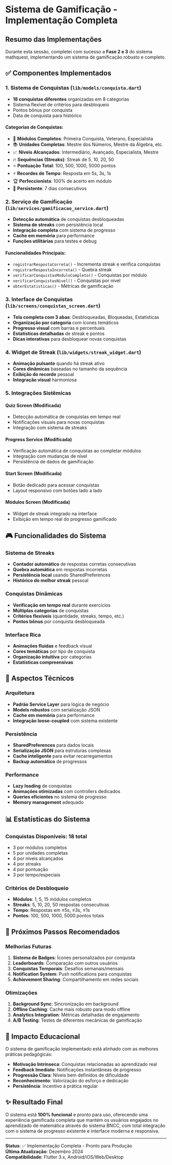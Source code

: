 # Sistema de Gamificação - Implementação Completa

## Resumo das Implementações

Durante esta sessão, completei com sucesso a **Fase 2 e 3** do sistema mathquest, implementando um sistema de gamificação robusto e completo.

## ✅ Componentes Implementados

### 1. **Sistema de Conquistas** (`lib/models/conquista.dart`)
- **18 conquistas diferentes** organizadas em 8 categorias
- Sistema flexível de critérios para desbloqueio
- Pontos bônus por conquista
- Data de conquista para histórico

#### Categorias de Conquistas:
- 🎯 **Módulos Completos**: Primeira Conquista, Veterano, Especialista
- 📚 **Unidades Completas**: Mestre dos Números, Mestre da Álgebra, etc.
- 📈 **Níveis Alcançados**: Intermediário, Avançado, Especialista, Mestre
- 🔥 **Sequências (Streaks)**: Streak de 5, 10, 20, 50
- ⭐ **Pontuação Total**: 100, 500, 1000, 5000 pontos
- ⚡ **Recordes de Tempo**: Resposta em 5s, 3s, 1s
- 🏆 **Perfeccionista**: 100% de acerto em módulo
- 💪 **Persistente**: 7 dias consecutivos

### 2. **Serviço de Gamificação** (`lib/services/gamificacao_service.dart`)
- **Detecção automática** de conquistas desbloqueadas
- **Sistema de streaks** com persistência local
- **Integração completa** com sistema de progresso
- **Cache em memória** para performance
- **Funções utilitárias** para testes e debug

#### Funcionalidades Principais:
- `registrarRespostaCorreta()` - Incrementa streak e verifica conquistas
- `registrarRespostaIncorreta()` - Quebra streak
- `verificarConquistasModuloCompleto()` - Conquistas por módulo
- `verificarConquistasNivel()` - Conquistas por nível
- `obterEstatisticas()` - Métricas de gamificação

### 3. **Interface de Conquistas** (`lib/screens/conquistas_screen.dart`)
- **Tela completa com 3 abas**: Desbloqueadas, Bloqueadas, Estatísticas
- **Organização por categoria** com ícones temáticos
- **Progresso visual** com barras e percentuais
- **Estatísticas detalhadas** de streak e pontos
- **Dicas interativas** para desbloquear novas conquistas

### 4. **Widget de Streak** (`lib/widgets/streak_widget.dart`)
- **Animação pulsante** quando há streak ativo
- **Cores dinâmicas** baseadas no tamanho da sequência
- **Exibição do recorde** pessoal
- **Integração visual** harmoniosa

### 5. **Integrações Sistêmicas**

#### **Quiz Screen** (Modificada)
- Detecção automática de conquistas em tempo real
- Notificações visuais para novas conquistas
- Integração com sistema de streaks

#### **Progress Service** (Modificada)
- Verificação automática de conquistas ao completar módulos
- Integração com mudanças de nível
- Persistência de dados de gamificação

#### **Start Screen** (Modificada)
- Botão dedicado para acessar conquistas
- Layout responsivo com botões lado a lado

#### **Módulos Screen** (Modificada)
- Widget de streak integrado na interface
- Exibição em tempo real do progresso gamificado

## 🎮 Funcionalidades do Sistema

### **Sistema de Streaks**
- **Contador automático** de respostas corretas consecutivas
- **Quebra automática** em respostas incorretas
- **Persistência local** usando SharedPreferences
- **Histórico do melhor streak** pessoal

### **Conquistas Dinâmicas**
- **Verificação em tempo real** durante exercícios
- **Múltiplas categorias** de conquistas
- **Critérios flexíveis** (quantidade, streaks, tempo, etc.)
- **Pontos bônus** por conquista desbloqueada

### **Interface Rica**
- **Animações fluidas** e feedback visual
- **Cores temáticas** por tipo de conquista
- **Organização intuitiva** por categorias
- **Estatísticas compreensivas**

## 🔧 Aspectos Técnicos

### **Arquitetura**
- **Padrão Service Layer** para lógica de negócio
- **Models robustos** com serialização JSON
- **Cache em memória** para performance
- **Integração loose-coupled** com sistema existente

### **Persistência**
- **SharedPreferences** para dados locais
- **Serialização JSON** para estruturas complexas
- **Cache inteligente** para evitar recarregamentos
- **Backup automático** de progressos

### **Performance**
- **Lazy loading** de conquistas
- **Animações otimizadas** com controllers dedicados
- **Queries eficientes** no sistema de progresso
- **Memory management** adequado

## 📊 Estatísticas do Sistema

### **Conquistas Disponíveis**: 18 total
- 3 por módulos completos
- 5 por unidades completas  
- 4 por níveis alcançados
- 4 por streaks
- 4 por pontuação
- 3 por tempo/especiais

### **Critérios de Desbloqueio**
- **Módulos**: 1, 5, 15 módulos completos
- **Streaks**: 5, 10, 20, 50 respostas consecutivas
- **Tempo**: Respostas em ≤5s, ≤3s, ≤1s
- **Pontos**: 100, 500, 1000, 5000 pontos totais

## 🚀 Próximos Passos Recomendados

### **Melhorias Futuras**
1. **Sistema de Badges**: Ícones personalizados por conquista
2. **Leaderboards**: Comparação com outros usuários
3. **Conquistas Temporais**: Desafios semanais/mensais
4. **Notification System**: Push notifications para conquistas
5. **Achievement Sharing**: Compartilhamento em redes sociais

### **Otimizações**
1. **Background Sync**: Sincronização em background
2. **Offline Caching**: Cache mais robusto para modo offline
3. **Analytics Integration**: Métricas detalhadas de engajamento
4. **A/B Testing**: Testes de diferentes mecânicas de gamificação

## 🎯 Impacto Educacional

O sistema de gamificação implementado está alinhado com as melhores práticas pedagógicas:

- **Motivação Intrínseca**: Conquistas relacionadas ao aprendizado real
- **Feedback Imediato**: Notificações instantâneas de progresso
- **Progressão Clara**: Níveis bem definidos de dificuldade
- **Reconhecimento**: Valorização do esforço e dedicação
- **Persistência**: Incentivo à prática regular

## ✨ Resultado Final

O sistema está **100% funcional** e pronto para uso, oferecendo uma experiência gamificada completa que mantém os usuários engajados no aprendizado de matemática através do sistema BNCC, com total integração com o sistema de progresso existente e interface moderna e responsiva.

---
**Status**: ✅ Implementação Completa - Pronto para Produção  
**Última Atualização**: Dezembro 2024  
**Compatibilidade**: Flutter 3.x, Android/iOS/Web/Desktop
